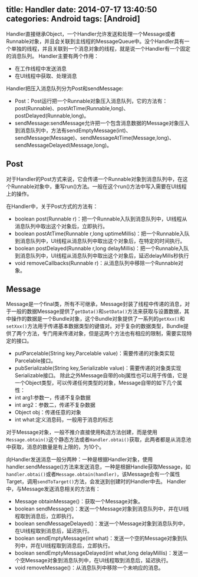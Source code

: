 title: Handler
date: 2014-07-17 13:40:50
categories: Android
tags: [Android]
---
Handler直接继承Object，一个Handler允许发送和处理一个Message或者Runnable对象，并且会关联到主线程的MessageQueue中。没个Handler具有一个单独的线程，并且关联到一个消息对象的线程，就是说一个Handler有一个固定的消息队列。
Handler主要有两个作用：
- 在工作线程中发送消息
- 在UI线程中获取、处理消息

Handler把压入消息队列分为Post和sendMessage:
- Post：Post运行把一个Runnable对象压入消息队列，它的方法有：post(Runnable)、postAtTime(Runnable,long)、postDelayed(Runnable,long)。
- sendMessage:sendMessage允许把一个包含消息数据的Message对象压入到消息队列中，方法有sendEmptyMessage(int)、sendMessage(Message)、sendMessageAtTime(Message,long)、sendMessageDelayed(Message,long)。

## Post
对于Handler的Post方式来说，它会传递一个Runnable对象到消息队列中，在这个Runnable对象中，重写run()方法。一般在这个run()方法中写入需要在UI线程上的操作。

在Handler中，关于Post方式的方法有：
- boolean post(Runnable r)：把一个Runnable入队到消息队列中，UI线程从消息队列中取出这个对象后，立即执行。
- boolean postAtTime(Runnable r,long uptimeMillis)：把一个Runnable入队到消息队列中，UI线程从消息队列中取出这个对象后，在特定的时间执行。
- boolean postDelayed(Runnable r,long delayMillis)：把一个Runnable入队到消息队列中，UI线程从消息队列中取出这个对象后，延迟delayMills秒执行
- void removeCallbacks(Runnable r)：从消息队列中移除一个Runnable对象。

## Message
Message是一个final类，所有不可继承，Message封装了线程中传递的消息，对于一般的数据Message提供了`getData()`和`setData()`方法来获取与设置数据，其中操作的数据是一个Bundle对象，这个Bundle对象提供了一系列的`getXxx()`和`setXxx()`方法用于传递基本数据类型的键值对。对于复杂的数据类型，Bundle提供了两个方法，专门用来传递对象，但是这两个方法也有相应的限制，需要实现特定的接口。
- putParcelable(String key,Parcelable value)：需要传递的对象类实现Parcelable接口。
- pubSerializable(String key,Serializable value)：需要传递的对象类实现Serializable接口。
除此之外Message自带的obj属性也可以用于传值，它是一个Object类型，可以传递任何类型的对象，Message自带的如下几个属性：
- int arg1:参数一，传递不复杂数据
- int arg2：参数二，传递不复杂数据
- Object obj：传递任意的对象
- int what:定义消息码，一般用于消息的标志

对于Message对象，一般不推介直接使用构造方法创建，而是使用`Message.obtain()`这个静态方法或者`Handler.obtai()`获取，此两者都是从消息池中获取，消息的数量是有上限的，为10个。

向Handler发送消息一般分两种：一种是根据Handler对象，使用handler.sendMessage()方法来发送消息，一种是根据Handle获取Message，如`handler.obtai()`或者`Message.obtain(handler)`，该Message会有一个属性Target，调用`sendToTarget()`方法，会发送到创建时的Handler中去。
Handler中，与Message发送消息相关的方法有：

- Message obtainMessage()：获取一个Message对象。
- boolean sendMessage()：发送一个Message对象到消息队列中，并在UI线程取到消息后，立即执行。
- boolean sendMessageDelayed()：发送一个Message对象到消息队列中，在UI线程取到消息后，延迟执行。
- boolean sendEmptyMessage(int what)：发送一个空的Message对象到队列中，并在UI线程取到消息后，立即执行。
- boolean sendEmptyMessageDelayed(int what,long delayMillis)：发送一个空Message对象到消息队列中，在UI线程取到消息后，延迟执行。
- void removeMessage()：从消息队列中移除一个未响应的消息。
